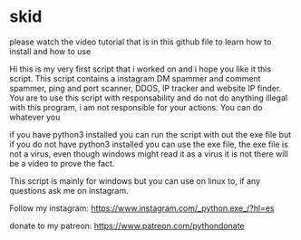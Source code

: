 # skid
please watch the video tutorial that is in this github file to learn how to install and how to use 

Hi this is my very first script that i worked on and i hope you like it this script. This script contains a instagram DM spammer and comment spammer, ping and port scanner, DDOS, IP tracker and website IP finder. You are to use this script with responsability and do not do anything illegal with this program, i am not responsible for your actions. You can do whatever you 

if you have python3 installed you can run the script with out the exe file but if you do not have python3 installed you can use the exe file, the exe file is not a virus, even though windows might read it as a virus it is not there will be a video to prove the fact.

This script is mainly for windows but you can use on linux to, if any questions ask me on instagram. 

Follow my instagram: https://www.instagram.com/_python.exe_/?hl=es

donate to my patreon: https://www.patreon.com/pythondonate

